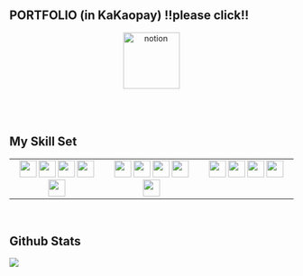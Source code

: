 

<!--
**youjin2github/youjin2github** is a ✨ _special_ ✨ repository because its `README.md` (this file) appears on your GitHub profile.

Here are some ideas to get you started:

- 🔭 I’m currently working on ...
- 🌱 I’m currently learning ...
- 👯 I’m looking to collaborate on ...
- 🤔 I’m looking for help with ...
- 💬 Ask me about ...
- 📫 How to reach me: ...
- 😄 Pronouns: ...
- ⚡ Fun fact: ...
-->

<br/>  


## PORTFOLIO (in KaKaopay) !!please click!!
<div align="center">
</a>
<a href="https://legend-apricot-e30.notion.site/168198d22dbe49e19e021ec7f3e647e3" target="_blank">
<img src=https://img.shields.io/badge/notion-%23000000.svg?&style=for-the-badge&logo=notion&logoColor=white alt=notion style="margin-bottom: 35px;" height="100" />
</a>  
</div>  
  
<br/>  

## My Skill Set  
<table><tr><td valign="top" width="33%">
<div align="center">  
<img src="https://img.shields.io/badge/Python-EE4C2C?style=flat&logo=Python&logoColor=white" height="30" />
<img src="https://img.shields.io/badge/jupyter-EE4C2C?style=flat&logo=jupyter&logoColor=white" height="30" />
<img src="https://img.shields.io/badge/R-276DC3?style=flat&logo=R&logoColor=white" height="30" />
<img src="https://img.shields.io/badge/SQL-4479A1?style=flat&logo=SQL&logoColor=white" height="30" />
<img src="https://img.shields.io/badge/amazonec2-FF9900?style=flat&logo=amazonec2&logoColor=white" height="30" />
  
</div>

</td><td valign="top" width="33%">

<div align="center">  
<img src="https://img.shields.io/badge/Hue-0065D3?style=flat&logo=Hue&logoColor=white" height="30" />
<img src="https://img.shields.io/badge/Zepplin-4E5EE4?style=flat&logo=Zepplin&logoColor=white" height="30" />
<img src="https://img.shields.io/badge/HADOOP-66CCFF?style=flat&logo=HADOOP&logoColor=white" height="30" />
<img src="https://img.shields.io/badge/powerbi-F2C811?style=flat&logo=powerbi&logoColor=white" height="30" />
<img src="https://img.shields.io/badge/plotly-3F4F75?style=flat&logo=plotly&logoColor=white" height="30" />
  
</div>

</td><td valign="top" width="33%">

<div align="center">  
<img src="https://img.shields.io/badge/Slack-4A154B?style=flat&logo=Slack&logoColor=white" height="30" />
<img src="https://img.shields.io/badge/Git-F05032?style=flat&logo=Git&logoColor=white" height="30" />
<img src="https://img.shields.io/badge/Jira-0052CC?style=flat&logo=Jira&logoColor=white" height="30" />
<img src="https://img.shields.io/badge/Confluence-172B4D?style=flat&logo=Confluence&logoColor=white" height="30" />

</div>

</td></tr></table>  

<br/>  



## Github Stats  

<a href=""> <img align="center" src="https://github-readme-stats-sigma-five.vercel.app/api/top-langs/?username=youjin2github&theme=react&line_height=40&hide=css"/> </a>

<br/>  



